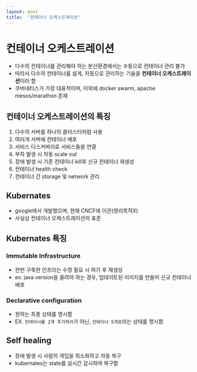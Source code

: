 ```yaml
---
layout: post
title:  "컨테이너 오케스트레이션"
---
```


# 컨테이너 오케스트레이션
- 다수의 컨테이너를 관리해야 하는 분산환경에서는 수동으로 컨테이너 관리 불가
- 따라서 다수의 컨테이너를 쉽게, 자동으로 관리하는 기술을 **컨테이너 오케스트레이션**이라 함
- 쿠버네티스가 가장 대표적이며, 이외에 docker swarm, apache mesos/marathon 존재


## 컨테이너 오케스트레이션의 특징
1. 다수의 서버를 하나의 클러스터처럼 사용
2. 여러개 서버에 컨테이너 배포
3. 서비스 디스커버리로 서비스들을 연결
4. 부하 발생 시 자동 scale out
5. 장애 발생 시 기존 컨테이너 kill후 신규 컨테이너 재생성
6. 컨테이너 health check
7. 컨테이너 간 storage 및 network 관리


## Kubernates
- google에서 개발했으며, 현재 CNCF에 이관(영리목적X)
- 사실상 컨테이너 오케스트레이션의 표준


## Kubernates 특징
### Immutable Infrastructure
- 한번 구축한 인프라는 수정 필요 시 파기 후 재생성
- ex. java version을 올려야 하는 경우, 업데이트된 이미지를 만들어 신규 컨테이너 배포


### Declarative configuration
- 원하는 최종 상태를 명시함
- EX. `컨테이너를 2개 추가하라`가 아닌, `컨테이너 5개로`라는 상태를 명시함


## Self healing
- 장애 발생 시 사람의 개입을 최소화하고 자동 복구
- kubernates는 state를 실시간 감시하여 복구함

